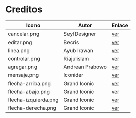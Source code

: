# Creditos

| Icono | Autor | Enlace |
| --- | --- | --- |
| cancelar.png | SeyfDesigner | [ver](https://www.flaticon.es/autores/seyfdesigner) |
| editar.png | Becris | [ver](https://www.flaticon.es/autores/becris) |
| linea.png | Ayub Irawan | [ver](https://www.flaticon.es/autores/ayub-irawan) |
| controlar.png | Riajulislam | [ver](https://www.flaticon.es/autores/riajulislam) |
| agregar.png | Andrean Prabowo | [ver](https://www.flaticon.es/autores/andrean-prabowo) |
| mensaje.png | Iconider | [ver](https://www.flaticon.es/autores/iconider) |
| flecha-arriba.png | Grand Iconic | [ver](https://www.flaticon.es/autores/grand-iconic) |
| flecha-abajo.png | Grand Iconic | [ver](https://www.flaticon.es/autores/grand-iconic) |
| flecha-izquierda.png | Grand Iconic | [ver](https://www.flaticon.es/autores/grand-iconic) |
| flecha-derecha.png | Grand Iconic | [ver](https://www.flaticon.es/autores/grand-iconic) |
